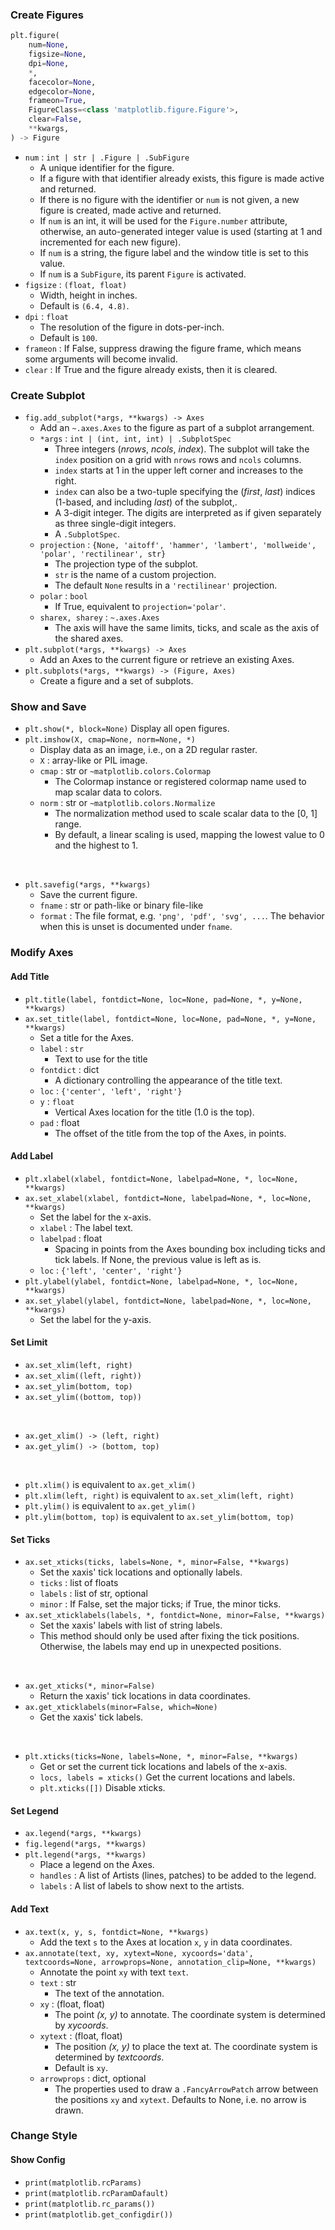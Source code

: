 
### Create Figures
```py
plt.figure(
    num=None,
    figsize=None,
    dpi=None,
    *,
    facecolor=None,
    edgecolor=None,
    frameon=True,
    FigureClass=<class 'matplotlib.figure.Figure'>,
    clear=False,
    **kwargs,
) -> Figure
```
- `num` : `int | str | .Figure | .SubFigure`
    - A unique identifier for the figure.
    - If a figure with that identifier already exists, this figure is made active and returned.
    - If there is no figure with the identifier or `num` is not given, a new figure is created, made active and returned.
    - If `num` is an int, it will be used for the ``Figure.number`` attribute, otherwise, an auto-generated integer value is used (starting at 1 and incremented for each new figure).
    - If `num` is a string, the figure label and the window title is set to this value.
    - If `num` is a ``SubFigure``, its parent ``Figure`` is activated.
- `figsize` : `(float, float)`
    - Width, height in inches.
    - Default is `(6.4, 4.8)`.
- `dpi` : `float`
    - The resolution of the figure in dots-per-inch.
    - Default is `100`.
- `frameon` : If False, suppress drawing the figure frame, which means some arguments will become invalid. 
- `clear` : If True and the figure already exists, then it is cleared.


### Create Subplot
- `fig.add_subplot(*args, **kwargs) -> Axes`
    - Add an `~.axes.Axes` to the figure as part of a subplot arrangement.
    - `*args` : `int | (int, int, int) | .SubplotSpec`
        - Three integers (*nrows*, *ncols*, *index*). The subplot will take the `index` position on a grid with `nrows` rows and `ncols` columns.
        - `index` starts at 1 in the upper left corner and increases to the right.
        - `index` can also be a two-tuple specifying the (*first*, *last*) indices (1-based, and including *last*) of the subplot,.
        - A 3-digit integer. The digits are interpreted as if given separately as three single-digit integers.
        - A `.SubplotSpec`.
    - `projection` : `{None, 'aitoff', 'hammer', 'lambert', 'mollweide', 'polar', 'rectilinear', str}`
        - The projection type of the subplot.
        - `str` is the name of a custom projection.
        - The default `None` results in a `'rectilinear'` projection.
    - `polar` : `bool`
        - If True, equivalent to `projection='polar'`.
    - `sharex, sharey` : `~.axes.Axes`
        - The axis will have the same limits, ticks, and scale as the axis of the shared axes.
- `plt.subplot(*args, **kwargs) -> Axes`
    - Add an Axes to the current figure or retrieve an existing Axes.
- `plt.subplots(*args, **kwargs) -> (Figure, Axes)`
    - Create a figure and a set of subplots.





### Show and Save
- `plt.show(*, block=None)` Display all open figures.
- `plt.imshow(X, cmap=None, norm=None, *)`
    - Display data as an image, i.e., on a 2D regular raster.
    - `X` : array-like or PIL image.
    - `cmap` : str or `~matplotlib.colors.Colormap`
        - The Colormap instance or registered colormap name used to map scalar data to colors.
    - `norm` : str or `~matplotlib.colors.Normalize`
        - The normalization method used to scale scalar data to the [0, 1] range.
        - By default, a linear scaling is used, mapping the lowest value to 0 and the highest to 1.
<br>

- `plt.savefig(*args, **kwargs)`
    - Save the current figure.
    - `fname` : str or path-like or binary file-like
    - `format` : The file format, e.g. `'png', 'pdf', 'svg', ...`. The behavior when this is unset is documented under `fname`.





### Modify Axes
#### Add Title
- `plt.title(label, fontdict=None, loc=None, pad=None, *, y=None, **kwargs)`
- `ax.set_title(label, fontdict=None, loc=None, pad=None, *, y=None, **kwargs)`
    - Set a title for the Axes.
    - `label` : `str`
        - Text to use for the title
    - `fontdict` : dict
        - A dictionary controlling the appearance of the title text.
    - `loc` : `{'center', 'left', 'right'}`
    - `y` : `float`
        - Vertical Axes location for the title (1.0 is the top).
    - `pad` : float
        - The offset of the title from the top of the Axes, in points.

#### Add Label
- `plt.xlabel(xlabel, fontdict=None, labelpad=None, *, loc=None, **kwargs)`
- `ax.set_xlabel(xlabel, fontdict=None, labelpad=None, *, loc=None, **kwargs)`
    - Set the label for the x-axis.
    - `xlabel` : The label text.
    - `labelpad` : float
        - Spacing in points from the Axes bounding box including ticks and tick labels.  If None, the previous value is left as is.
    - `loc` : `{'left', 'center', 'right'}`
- `plt.ylabel(ylabel, fontdict=None, labelpad=None, *, loc=None, **kwargs)`
- `ax.set_ylabel(ylabel, fontdict=None, labelpad=None, *, loc=None, **kwargs)`
    - Set the label for the y-axis.

#### Set Limit
- `ax.set_xlim(left, right)`
- `ax.set_xlim((left, right))`
- `ax.set_ylim(bottom, top)`
- `ax.set_ylim((bottom, top))`
<br>

- `ax.get_xlim() -> (left, right)`
- `ax.get_ylim() -> (bottom, top)`
<br>

- `plt.xlim()` is equivalent to `ax.get_xlim()`
- `plt.xlim(left, right)` is equivalent to `ax.set_xlim(left, right)`
- `plt.ylim()` is equivalent to `ax.get_ylim()`
- `plt.ylim(bottom, top)` is equivalent to `ax.set_ylim(bottom, top)`

#### Set Ticks
- `ax.set_xticks(ticks, labels=None, *, minor=False, **kwargs)`
    - Set the xaxis' tick locations and optionally labels.
    - `ticks` : list of floats
    - `labels` : list of str, optional
    - `minor` : If False, set the major ticks; if True, the minor ticks.
- `ax.set_xticklabels(labels, *, fontdict=None, minor=False, **kwargs)`
    - Set the xaxis' labels with list of string labels.
    - This method should only be used after fixing the tick positions. Otherwise, the labels may end up in unexpected positions.
<br>

- `ax.get_xticks(*, minor=False)`
    - Return the xaxis' tick locations in data coordinates.
- `ax.get_xticklabels(minor=False, which=None)`
    - Get the xaxis' tick labels.
<br>

- `plt.xticks(ticks=None, labels=None, *, minor=False, **kwargs)`
    - Get or set the current tick locations and labels of the x-axis.
    - `locs, labels = xticks()` Get the current locations and labels.
    - `plt.xticks([])` Disable xticks.

#### Set Legend
- `ax.legend(*args, **kwargs)`
- `fig.legend(*args, **kwargs)`
- `plt.legend(*args, **kwargs)`
    - Place a legend on the Axes.
    - `handles` : A list of Artists (lines, patches) to be added to the legend.
    - `labels` : A list of labels to show next to the artists.

#### Add Text
- `ax.text(x, y, s, fontdict=None, **kwargs)`
    - Add the text `s` to the Axes at location `x`, `y` in data coordinates.
- `ax.annotate(text, xy, xytext=None, xycoords='data', textcoords=None, arrowprops=None, annotation_clip=None, **kwargs)`
    - Annotate the point `xy` with text `text`.
    - `text` : str
        - The text of the annotation.
    - `xy` : (float, float)
        - The point *(x, y)* to annotate. The coordinate system is determined by *xycoords*.
    - `xytext` : (float, float)
        - The position *(x, y)* to place the text at. The coordinate system is determined by *textcoords*.
        - Default is `xy`.
    - `arrowprops` : dict, optional
        - The properties used to draw a `.FancyArrowPatch` arrow between the positions `xy` and `xytext`.  Defaults to None, i.e. no arrow is drawn.






### Change Style
#### Show Config
- `print(matplotlib.rcParams)`
- `print(matplotlib.rcParamDafault)`
- `print(matplotlib.rc_params())`
- `print(matplotlib.get_configdir())`





